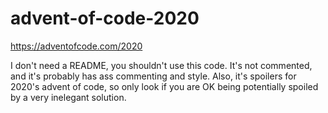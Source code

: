# advent-of-code-2020
https://adventofcode.com/2020

I don't need a README, you shouldn't use this code. It's not commented, and it's probably has ass commenting and style.
Also, it's spoilers for 2020's advent of code, so only look if you are OK being potentially spoiled by a very inelegant solution.
